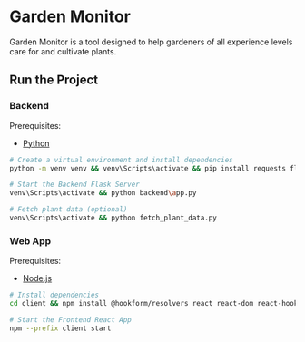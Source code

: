 # Garden Monitor

Garden Monitor is a tool designed to help gardeners of all experience levels care for and cultivate plants.

## Run the Project

### Backend

Prerequisites:
- [Python](https://www.python.org/)

```bash
# Create a virtual environment and install dependencies
python -m venv venv && venv\Scripts\activate && pip install requests flask-cors

# Start the Backend Flask Server
venv\Scripts\activate && python backend\app.py

# Fetch plant data (optional)
venv\Scripts\activate && python fetch_plant_data.py
```

### Web App

Prerequisites:
- [Node.js](https://nodejs.org/)

```bash
# Install dependencies
cd client && npm install @hookform/resolvers react react-dom react-hook-form react-router-dom react-scripts yup && cd ..

# Start the Frontend React App
npm --prefix client start
```

